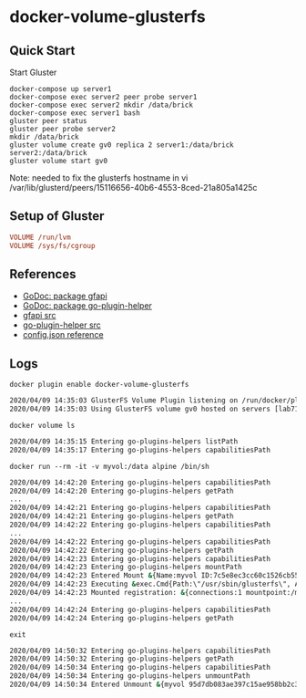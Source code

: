 # docker-volume-glusterfs



## Quick Start

Start Gluster

```
docker-compose up server1
docker-compose exec server2 peer probe server1
docker-compose exec server2 mkdir /data/brick
docker-compose exec server1 bash
gluster peer status
gluster peer probe server2
mkdir /data/brick
gluster volume create gv0 replica 2 server1:/data/brick server2:/data/brick
gluster volume start gv0
```



Note: needed to fix the glusterfs hostname in vi /var/lib/glusterd/peers/15116656-40b6-4553-8ced-21a805a1425c

## Setup of Gluster


```ini
VOLUME /run/lvm
VOLUME /sys/fs/cgroup
```

## References
* [GoDoc: package gfapi](https://godoc.org/github.com/gluster/gogfapi/gfapi)
* [GoDoc: package go-plugin-helper](https://godoc.org/github.com/docker/go-plugins-helpers/volume)
* [gfapi src](https://github.com/gluster/gogfapi)
* [go-plugin-helper src](https://github.com/docker/go-plugins-helpers)
* [config.json reference](https://docs.docker.com/engine/extend/config/)

## Logs

`docker plugin enable docker-volume-glusterfs`
```bash
2020/04/09 14:35:03 GlusterFS Volume Plugin listening on /run/docker/plugins/glusterfs.sock
2020/04/09 14:35:03 Using GlusterFS volume gv0 hosted on servers [lab717.mgsops.net lab718.mgsops.net lab719.mgsops.net]
```

`docker volume ls`
```bash
2020/04/09 14:35:15 Entering go-plugins-helpers listPath
2020/04/09 14:35:17 Entering go-plugins-helpers capabilitiesPath
```

`docker run --rm -it -v myvol:/data alpine /bin/sh`
```bash
2020/04/09 14:42:20 Entering go-plugins-helpers capabilitiesPath
2020/04/09 14:42:20 Entering go-plugins-helpers getPath
...
2020/04/09 14:42:21 Entering go-plugins-helpers capabilitiesPath
2020/04/09 14:42:21 Entering go-plugins-helpers getPath
2020/04/09 14:42:22 Entering go-plugins-helpers capabilitiesPath
...
2020/04/09 14:42:22 Entering go-plugins-helpers capabilitiesPath
2020/04/09 14:42:22 Entering go-plugins-helpers getPath
2020/04/09 14:42:23 Entering go-plugins-helpers capabilitiesPath
2020/04/09 14:42:23 Entering go-plugins-helpers mountPath
2020/04/09 14:42:23 Entered Mount &{Name:myvol ID:7c5e8ec3cc60c1526cb55d8857f8a29d38d070036ad99a9bd38e393f7ae24fdb}
2020/04/09 14:42:23 Executing &exec.Cmd{Path:\"/usr/sbin/glusterfs\", Args:[]string{\"glusterfs\", \"--volfile-server\", \"lab717.mgsops.net\", \"--volfile-server\", \"lab718.mgsops.net\", \"--volfile-server\", \"lab719.mgsops.net\", \"--volfile-id\", \"gv0\", \"--subdir-mount\", \"/myvol\", \"/mnt/volumes/myvol\"}, Env:[]string(nil), Dir:\"\", Stdin:io.Reader(nil), Stdout:io.Writer(nil), Stderr:io.Writer(nil), ExtraFiles:[]*os.File(nil), SysProcAttr:(*syscall.SysProcAttr)(nil), Process:(*os.Process)(nil), ProcessState:(*os.ProcessState)(nil), ctx:context.Context(nil), lookPathErr:error(nil), finished:false, childFiles:[]*os.File(nil), closeAfterStart:[]io.Closer(nil), closeAfterWait:[]io.Closer(nil), goroutine:[]func() error(nil), errch:(chan error)(nil), waitDone:(chan struct {})(nil)}
2020/04/09 14:42:23 Mounted registration: &{connections:1 mountpoint:/mnt/volumes/myvol ids:map[7c5e8ec3cc60c1526cb55d8857f8a29d38d070036ad99a9bd38e393f7ae24fdb:1]}
...
2020/04/09 14:42:24 Entering go-plugins-helpers capabilitiesPath
2020/04/09 14:42:24 Entering go-plugins-helpers getPath
```

`exit`
```bash
2020/04/09 14:50:32 Entering go-plugins-helpers capabilitiesPath
2020/04/09 14:50:32 Entering go-plugins-helpers getPath
2020/04/09 14:50:34 Entering go-plugins-helpers capabilitiesPath
2020/04/09 14:50:34 Entering go-plugins-helpers unmountPath
2020/04/09 14:50:34 Entered Unmount &{myvol 95d7db083ae397c15ae958bb2c35137b8ad0cd9738d3146bd85534f93e496f74}2020/04/09 14:50:34 Unmounting volume myvol with 0 clients
```
